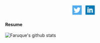 

<p align='center'>
<a href="https://twitter/fbraimo"><img height="30" src="https://github.com/FaruqueBraimo/FaruqueBraimo/blob/master/icon/twitter.png?raw=true"></a>&nbsp;&nbsp;
  <a href="https://www.linkedin.com/in/faruquebraimo/"><img height="30" src="https://github.com/FaruqueBraimo/FaruqueBraimo/blob/master/icon/linkedin.png?raw=true"></a>
</p>

#### Resume

![Faruque's github stats](https://github-readme-stats.vercel.app/api?username=FaruqueBraimo&show_icons=true)
